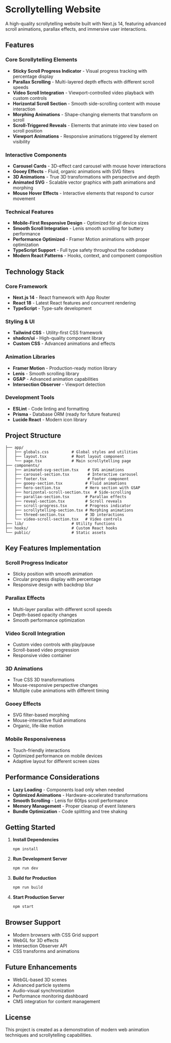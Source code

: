 # Scrollytelling Website

A high-quality scrollytelling website built with Next.js 14, featuring advanced scroll animations, parallax effects, and immersive user interactions.

## Features

### Core Scrollytelling Elements
- **Sticky Scroll Progress Indicator** - Visual progress tracking with percentage display
- **Parallax Scrolling** - Multi-layered depth effects with different scroll speeds
- **Video Scroll Integration** - Viewport-controlled video playback with custom controls
- **Horizontal Scroll Section** - Smooth side-scrolling content with mouse interaction
- **Morphing Animations** - Shape-changing elements that transform on scroll
- **Scroll-Triggered Reveals** - Elements that animate into view based on scroll position
- **Viewport Animations** - Responsive animations triggered by element visibility

### Interactive Components
- **Carousel Cards** - 3D-effect card carousel with mouse hover interactions
- **Gooey Effects** - Fluid, organic animations with SVG filters
- **3D Animations** - True 3D transformations with perspective and depth
- **Animated SVG** - Scalable vector graphics with path animations and morphing
- **Mouse Hover Effects** - Interactive elements that respond to cursor movement

### Technical Features
- **Mobile-First Responsive Design** - Optimized for all device sizes
- **Smooth Scroll Integration** - Lenis smooth scrolling for buttery performance
- **Performance Optimized** - Framer Motion animations with proper optimization
- **TypeScript Support** - Full type safety throughout the codebase
- **Modern React Patterns** - Hooks, context, and component composition

## Technology Stack

### Core Framework
- **Next.js 14** - React framework with App Router
- **React 18** - Latest React features and concurrent rendering
- **TypeScript** - Type-safe development

### Styling & UI
- **Tailwind CSS** - Utility-first CSS framework
- **shadcn/ui** - High-quality component library
- **Custom CSS** - Advanced animations and effects

### Animation Libraries
- **Framer Motion** - Production-ready motion library
- **Lenis** - Smooth scrolling library
- **GSAP** - Advanced animation capabilities
- **Intersection Observer** - Viewport detection

### Development Tools
- **ESLint** - Code linting and formatting
- **Prisma** - Database ORM (ready for future features)
- **Lucide React** - Modern icon library

## Project Structure

```
├── app/
│   ├── globals.css          # Global styles and utilities
│   ├── layout.tsx           # Root layout component
│   └── page.tsx             # Main scrollytelling page
├── components/
│   ├── animated-svg-section.tsx    # SVG animations
│   ├── carousel-section.tsx        # Interactive carousel
│   ├── footer.tsx                  # Footer component
│   ├── gooey-section.tsx          # Fluid animations
│   ├── hero-section.tsx           # Hero section with GSAP
│   ├── horizontal-scroll-section.tsx  # Side-scrolling
│   ├── parallax-section.tsx       # Parallax effects
│   ├── reveal-section.tsx         # Scroll reveals
│   ├── scroll-progress.tsx        # Progress indicator
│   ├── scrollytelling-section.tsx # Morphing animations
│   ├── threed-section.tsx         # 3D interactions
│   └── video-scroll-section.tsx   # Video controls
├── lib/                     # Utility functions
├── hooks/                   # Custom React hooks
└── public/                  # Static assets
```

## Key Features Implementation

### Scroll Progress Indicator
- Sticky position with smooth animation
- Circular progress display with percentage
- Responsive design with backdrop blur

### Parallax Effects
- Multi-layer parallax with different scroll speeds
- Depth-based opacity changes
- Smooth performance optimization

### Video Scroll Integration
- Custom video controls with play/pause
- Scroll-based video progression
- Responsive video container

### 3D Animations
- True CSS 3D transformations
- Mouse-responsive perspective changes
- Multiple cube animations with different timing

### Gooey Effects
- SVG filter-based morphing
- Mouse-interactive fluid animations
- Organic, life-like motion

### Mobile Responsiveness
- Touch-friendly interactions
- Optimized performance on mobile devices
- Adaptive layout for different screen sizes

## Performance Considerations

- **Lazy Loading** - Components load only when needed
- **Optimized Animations** - Hardware-accelerated transformations
- **Smooth Scrolling** - Lenis for 60fps scroll performance
- **Memory Management** - Proper cleanup of event listeners
- **Bundle Optimization** - Code splitting and tree shaking

## Getting Started

1. **Install Dependencies**
   ```bash
   npm install
   ```

2. **Run Development Server**
   ```bash
   npm run dev
   ```

3. **Build for Production**
   ```bash
   npm run build
   ```

4. **Start Production Server**
   ```bash
   npm start
   ```

## Browser Support

- Modern browsers with CSS Grid support
- WebGL for 3D effects
- Intersection Observer API
- CSS transforms and animations

## Future Enhancements

- WebGL-based 3D scenes
- Advanced particle systems
- Audio-visual synchronization
- Performance monitoring dashboard
- CMS integration for content management

## License

This project is created as a demonstration of modern web animation techniques and scrollytelling capabilities.